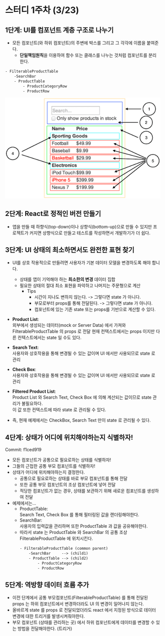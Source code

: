 # 스터디 1주차 (3/23)

## 1단계: UI를 컴포넌트 계층 구조로 나누기

- 모든 컴포넌트(와 하위 컴포넌트)의 주변에 박스를 그리고 그 각각에 이름을 붙여준다.
    - **단일책임원칙**을 이용하여 함수 또는 클래스를 나누는 것처럼 컴포넌트를 분리한다.

```
- FilterableProductTable
    -SearchBar
    - ProductTable
        - ProductCategoryRow
        - ProductRow
```

![Key Props Access Error](./images/product_table_components.png)

## 2단계: React로 정적인 버전 만들기

- 앱을 만들 때 하향식(top-down)이나 상향식(bottom-up)으로 만들 수 있지만 프로젝트가
  커지면 상향식으로 만들고 테스트를 작성하면서 개발하기가 더 쉽다.

## 3단계: UI 상태의 최소하면서도 완전한 표현 찾기

- UI를 상호 작용적으로 만들려면 사용자가 기본 데이터 모델을 변경하도록 해야 합니다.
    - 상태를 앱이 기억해야 하는 **최소한의 변경** 데이터 집합
    - 필요한 상태의 절대 최소 표현을 파악하고 나머지는 주문형으로 계산
        - Tips
            - 시간이 지나도 변하지 않는다. -> 그렇다면 state 가 아니다.
            - 부모로부터 props를 통해 전달된다. -> 그렇다면 state 가 아니다.
            - 컴포넌트에 있는 기존 state 또는 props를 기반으로 계산할 수 있다.

- **Product List**:   
  외부에서 생성되는 데이터(mock or Server Data) 에서 가져와 FilterableProductTable 의 props 로 전달
  현재 컨텍스트에서는 props 이지만 다른 컨텍스트에서는 state 일 수도 있다.
- **Search Text**:   
  사용자와 상호작용을 통해 변경될 수 있는 값이며 UI 에서만 사용되므로 state 로 관리
- **Check Box**:   
  사용자와 상호작용을 통해 변경될 수 있는 값이며 UI 에서만 사용되므로 state 로 관리
- **Filtered Product List**:   
  Product List 와 Search Text, Check Box 에 의해 계산되는 값이므로 state 관리가 불필요하다.   
  이 값 또한 컨텍스트에 따라 state 로 관리될 수 있다.
- 즉, 현재 예제에서는 CheckBox, Search Text 만이 state 로 관리될 수 있다.

## 4단계: 상태가 어디에 위치해야하는지 식별하자!
Commit: f1ced919

- 모든 컴포넌트가 공통으로 필요로하는 상태를 식별하자!
- 그들의 근접한 공통 부모 컴포넌트를 식별하자!
- 상태가 어디에 위치해야하는지 결정한다.
    - 공통으로 필요로하는 상태를 바로 부모 컴포넌트를 통해 전달
    - 또한 공통 부모 컴포넌트의 조상 컴포넌트에 넣어 전달
    - 적당한 컴포넌트가 없는 경우, 상태를 보관하기 위해 새로운 컴포넌트를 생성하여 전달
- 예제에서는...
    - ProductTable:   
      Search Text, Check Box 를 통해 필터링된 값을 랜더링해야한다.
    - SearchBar:   
      사용자의 입력값을 관리하며 또한 ProductTable 과 값을 공유해야한다.
    - 따라서 state 는 ProductTable 와 SearchBar 의 공통 조상 FilterableProductTable 에 위치시킨다.
      ```
      - FilterableProductTable (common parent)
          -SearchBar     --> (child1)
          - ProductTable --> (child2)
              - ProductCategoryRow
              - ProductRow
      ```
      
## 5단계: 역방향 데이터 흐름 추가

- 이전 단계에서 공통 부모컴포넌트(FilterableProductTable) 를 통해 전달된 props 는 하위 컴포넌트에서 변경하더라도 UI 의 변경이 일어나지 않는다.   
- 올바르게 state 를 props 로 전달되었더라도 react 에서 지정된 방식으로 데이터 변경에 대한 트리거를 발생시켜줘야한다. 
- 부모 컴포넌트 (상태를 관리하는 곳) 에서 하위 컴포넌트에게 데이터를 변경할 수 있는 방법을 전달해야한다. (트리거)


